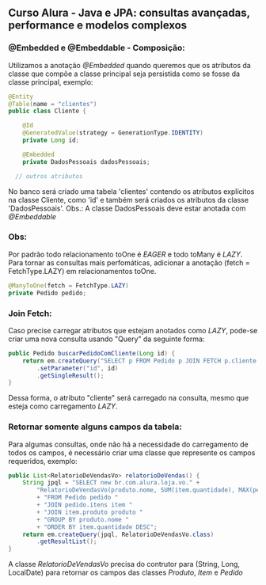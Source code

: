 ## Curso Alura - Java e JPA: consultas avançadas, performance e modelos complexos

### @Embedded e @Embeddable - Composição:
Utilizamos a anotação *@Embedded* quando queremos que os atributos da classe que compõe a classe principal seja persistida como se fosse da classe principal, exemplo:
```java
@Entity
@Table(name = "clientes")
public class Cliente {

    @Id
	@GeneratedValue(strategy = GenerationType.IDENTITY)
	private Long id;

	@Embedded
	private DadosPessoais dadosPessoais;

  // outros atributos
```
No banco será criado uma tabela 'clientes' contendo os atributos explícitos na classe Cliente, como 'id' e também será criados os atributos da classe 'DadosPessoais'.
Obs.: A classe DadosPessoais deve estar anotada com *@Embeddable*

### Obs:
Por padrão todo relacionamento toOne é *EAGER* e todo toMany é *LAZY*. Para tornar as consultas mais perfomáticas, adicionar a anotação (fetch = FetchType.LAZY) em relacionamentos toOne.
```java
@ManyToOne(fetch = FetchType.LAZY)
private Pedido pedido;
```

### Join Fetch:
Caso precise carregar atributos que estejam anotados como *LAZY*, pode-se criar uma nova consulta usando "Query" da seguinte forma:
```java
public Pedido buscarPedidoComCliente(Long id) {
    return em.createQuery("SELECT p FROM Pedido p JOIN FETCH p.cliente WHERE p.id = :id", Pedido.class)
        .setParameter("id", id)
        .getSingleResult();
}
```
Dessa forma, o atributo "cliente" será carregado na consulta, mesmo que esteja como carregamento *LAZY*.

### Retornar somente alguns campos da tabela:
Para algumas consultas, onde não há a necessidade do carregamento de todos os campos, é necessário criar uma classe que represente os campos requeridos, exemplo:
```java
public List<RelatorioDeVendasVo> relatorioDeVendas() {
    String jpql = "SELECT new br.com.alura.loja.vo." +
        "RelatorioDeVendasVo(produto.nome, SUM(item.quantidade), MAX(pedido.data)) "
        + "FROM Pedido pedido "
        + "JOIN pedido.itens item "
        + "JOIN item.produto produto "
        + "GROUP BY produto.nome "
        + "ORDER BY item.quantidade DESC";
    return em.createQuery(jpql, RelatorioDeVendasVo.class)
        .getResultList();
}
```
A classe *RelatorioDeVendasVo* precisa do contrutor para (String, Long, LocalDate) para retornar os campos das classes *Produto*, *Item* e *Pedido* 
